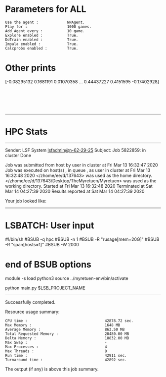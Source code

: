 # Parameters for ALL

    Use the agent :             NNAgent.
    Play for :                  1000 games.
    Add Agent every :           10 game.
    Explore enabled :           True.
    DoTrain enabled :           True.
    Impala enabled :            True.
    Calcprobs enabled :         True.

# Other prints

[-0.08295132  0.1681191   0.01070358 ...  0.44437227  0.4151595
 -0.17402928]

 <br /> 
 <br /> 
 <br /> 
 <br />

---------------------------------------------------------------------------------------------------------------------

# HPC Stats


------------------------------------------------------------
Sender: LSF System <lsfadmin@n-62-29-25>
Subject: Job 5822859: <NNAgent9ALL> in cluster <dcc> Done

Job <NNAgent9ALL> was submitted from host <n-62-30-7> by user <s183905> in cluster <dcc> at Fri Mar 13 16:32:47 2020
Job was executed on host(s) <n-62-29-25>, in queue <hpc>, as user <s183905> in cluster <dcc> at Fri Mar 13 16:32:48 2020
</zhome/ee/d/137643> was used as the home directory.
</zhome/ee/d/137643/Desktop/TheMyretuen/Myretuen> was used as the working directory.
Started at Fri Mar 13 16:32:48 2020
Terminated at Sat Mar 14 04:27:39 2020
Results reported at Sat Mar 14 04:27:39 2020

Your job looked like:

------------------------------------------------------------
# LSBATCH: User input
#!/bin/sh
#BSUB -q hpc
#BSUB -n 1
#BSUB -R "rusage[mem=20G]"
#BSUB -R "span[hosts=1]"
#BSUB -W 2000
# end of BSUB options

module -s load python3
source ../myretuen-env/bin/activate

python main.py $LSB_PROJECT_NAME


------------------------------------------------------------

Successfully completed.

Resource usage summary:

    CPU time :                                   42878.72 sec.
    Max Memory :                                 1648 MB
    Average Memory :                             863.50 MB
    Total Requested Memory :                     20480.00 MB
    Delta Memory :                               18832.00 MB
    Max Swap :                                   -
    Max Processes :                              4
    Max Threads :                                8
    Run time :                                   42911 sec.
    Turnaround time :                            42892 sec.

The output (if any) is above this job summary.

